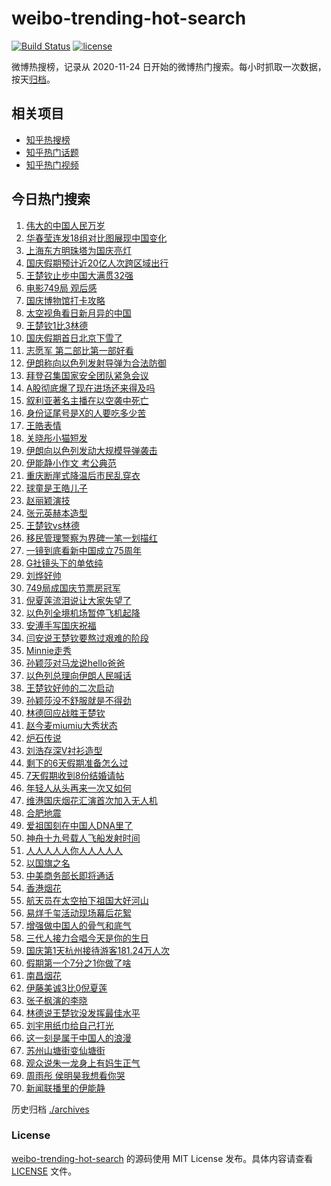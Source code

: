 # weibo-trending-hot-search

[![Build Status](https://github.com/justjavac/weibo-trending-hot-search/workflows/ci/badge.svg?branch=master)](https://github.com/justjavac/weibo-trending-hot-search/actions)
[![license](https://img.shields.io/github/license/justjavac/weibo-trending-hot-search)](https://github.com/justjavac/weibo-trending-hot-search/blob/master/LICENSE)

微博热搜榜，记录从 2020-11-24 日开始的微博热门搜索。每小时抓取一次数据，按天[归档](./archives)。

## 相关项目

- [知乎热搜榜](https://github.com/justjavac/zhihu-trending-top-search)
- [知乎热门话题](https://github.com/justjavac/zhihu-trending-hot-questions)
- [知乎热门视频](https://github.com/justjavac/zhihu-trending-hot-video)

## 今日热门搜索

<!-- BEGIN -->
<!-- 最后更新时间 Wed Oct 02 2024 03:11:47 GMT+0800 (China Standard Time) -->

1. [伟大的中国人民万岁](https://s.weibo.com//weibo?q=%23%E4%BC%9F%E5%A4%A7%E7%9A%84%E4%B8%AD%E5%9B%BD%E4%BA%BA%E6%B0%91%E4%B8%87%E5%B2%81%23&Refer=new_time)
1. [华春莹连发18组对比图展现中国变化](https://s.weibo.com//weibo?q=%23%E5%8D%8E%E6%98%A5%E8%8E%B9%E8%BF%9E%E5%8F%9118%E7%BB%84%E5%AF%B9%E6%AF%94%E5%9B%BE%E5%B1%95%E7%8E%B0%E4%B8%AD%E5%9B%BD%E5%8F%98%E5%8C%96%23&t=31&band_rank=36&Refer=top)
1. [上海东方明珠塔为国庆亮灯](https://s.weibo.com//weibo?q=%23%E4%B8%8A%E6%B5%B7%E4%B8%9C%E6%96%B9%E6%98%8E%E7%8F%A0%E5%A1%94%E4%B8%BA%E5%9B%BD%E5%BA%86%E4%BA%AE%E7%81%AF%23&t=31&band_rank=10&Refer=top)
1. [国庆假期预计近20亿人次跨区域出行](https://s.weibo.com//weibo?q=%23%E5%9B%BD%E5%BA%86%E5%81%87%E6%9C%9F%E9%A2%84%E8%AE%A1%E8%BF%9120%E4%BA%BF%E4%BA%BA%E6%AC%A1%E8%B7%A8%E5%8C%BA%E5%9F%9F%E5%87%BA%E8%A1%8C%23&t=31&band_rank=3&Refer=top)
1. [王楚钦止步中国大满贯32强](https://s.weibo.com//weibo?q=%23%E7%8E%8B%E6%A5%9A%E9%92%A6%E6%AD%A2%E6%AD%A5%E4%B8%AD%E5%9B%BD%E5%A4%A7%E6%BB%A1%E8%B4%AF32%E5%BC%BA%23&t=31&band_rank=4&Refer=top)
1. [电影749局 观后感](https://s.weibo.com//weibo?q=%E7%94%B5%E5%BD%B1749%E5%B1%80%20%E8%A7%82%E5%90%8E%E6%84%9F&t=31&band_rank=5&Refer=top)
1. [国庆博物馆打卡攻略](https://s.weibo.com//weibo?q=%23%E5%9B%BD%E5%BA%86%E5%8D%9A%E7%89%A9%E9%A6%86%E6%89%93%E5%8D%A1%E6%94%BB%E7%95%A5%23&t=31&band_rank=6&Refer=top)
1. [太空视角看日新月异的中国](https://s.weibo.com//weibo?q=%23%E5%A4%AA%E7%A9%BA%E8%A7%86%E8%A7%92%E7%9C%8B%E6%97%A5%E6%96%B0%E6%9C%88%E5%BC%82%E7%9A%84%E4%B8%AD%E5%9B%BD%23&t=31&band_rank=7&Refer=top)
1. [王楚钦1比3林德](https://s.weibo.com//weibo?q=%23%E7%8E%8B%E6%A5%9A%E9%92%A61%E6%AF%943%E6%9E%97%E5%BE%B7%23&t=31&band_rank=9&Refer=top)
1. [国庆假期首日北京下雪了](https://s.weibo.com//weibo?q=%23%E5%9B%BD%E5%BA%86%E5%81%87%E6%9C%9F%E9%A6%96%E6%97%A5%E5%8C%97%E4%BA%AC%E4%B8%8B%E9%9B%AA%E4%BA%86%23&t=31&band_rank=30&Refer=top)
1. [志愿军 第二部比第一部好看](https://s.weibo.com//weibo?q=%E5%BF%97%E6%84%BF%E5%86%9B%20%E7%AC%AC%E4%BA%8C%E9%83%A8%E6%AF%94%E7%AC%AC%E4%B8%80%E9%83%A8%E5%A5%BD%E7%9C%8B&t=31&band_rank=1&Refer=top)
1. [伊朗称向以色列发射导弹为合法防御](https://s.weibo.com//weibo?q=%23%E4%BC%8A%E6%9C%97%E7%A7%B0%E5%90%91%E4%BB%A5%E8%89%B2%E5%88%97%E5%8F%91%E5%B0%84%E5%AF%BC%E5%BC%B9%E4%B8%BA%E5%90%88%E6%B3%95%E9%98%B2%E5%BE%A1%23&t=31&band_rank=12&Refer=top)
1. [拜登召集国家安全团队紧急会议](https://s.weibo.com//weibo?q=%23%E6%8B%9C%E7%99%BB%E5%8F%AC%E9%9B%86%E5%9B%BD%E5%AE%B6%E5%AE%89%E5%85%A8%E5%9B%A2%E9%98%9F%E7%B4%A7%E6%80%A5%E4%BC%9A%E8%AE%AE%23&t=31&band_rank=11&Refer=top)
1. [A股彻底爆了现在进场还来得及吗](https://s.weibo.com//weibo?q=%23A%E8%82%A1%E5%BD%BB%E5%BA%95%E7%88%86%E4%BA%86%E7%8E%B0%E5%9C%A8%E8%BF%9B%E5%9C%BA%E8%BF%98%E6%9D%A5%E5%BE%97%E5%8F%8A%E5%90%97%23&t=31&band_rank=12&Refer=top)
1. [叙利亚著名主播在以空袭中死亡](https://s.weibo.com//weibo?q=%23%E5%8F%99%E5%88%A9%E4%BA%9A%E8%91%97%E5%90%8D%E4%B8%BB%E6%92%AD%E5%9C%A8%E4%BB%A5%E7%A9%BA%E8%A2%AD%E4%B8%AD%E6%AD%BB%E4%BA%A1%23&t=31&band_rank=18&Refer=top)
1. [身份证尾号是X的人要吃多少苦](https://s.weibo.com//weibo?q=%23%E8%BA%AB%E4%BB%BD%E8%AF%81%E5%B0%BE%E5%8F%B7%E6%98%AFX%E7%9A%84%E4%BA%BA%E8%A6%81%E5%90%83%E5%A4%9A%E5%B0%91%E8%8B%A6%23&t=31&band_rank=13&Refer=top)
1. [王皓表情](https://s.weibo.com//weibo?q=%E7%8E%8B%E7%9A%93%E8%A1%A8%E6%83%85&t=31&band_rank=11&Refer=top)
1. [关晓彤小猫短发](https://s.weibo.com//weibo?q=%23%E5%85%B3%E6%99%93%E5%BD%A4%E5%B0%8F%E7%8C%AB%E7%9F%AD%E5%8F%91%23&t=31&band_rank=19&Refer=top)
1. [伊朗向以色列发动大规模导弹袭击](https://s.weibo.com//weibo?q=%23%E4%BC%8A%E6%9C%97%E5%90%91%E4%BB%A5%E8%89%B2%E5%88%97%E5%8F%91%E5%8A%A8%E5%A4%A7%E8%A7%84%E6%A8%A1%E5%AF%BC%E5%BC%B9%E8%A2%AD%E5%87%BB%23&t=31&band_rank=15&Refer=top)
1. [伊能静小作文 考公典范](https://s.weibo.com//weibo?q=%E4%BC%8A%E8%83%BD%E9%9D%99%E5%B0%8F%E4%BD%9C%E6%96%87%20%E8%80%83%E5%85%AC%E5%85%B8%E8%8C%83&t=31&band_rank=17&Refer=top)
1. [重庆断崖式降温后市民乱穿衣](https://s.weibo.com//weibo?q=%23%E9%87%8D%E5%BA%86%E6%96%AD%E5%B4%96%E5%BC%8F%E9%99%8D%E6%B8%A9%E5%90%8E%E5%B8%82%E6%B0%91%E4%B9%B1%E7%A9%BF%E8%A1%A3%23&t=31&band_rank=14&Refer=top)
1. [球童是王皓儿子](https://s.weibo.com//weibo?q=%E7%90%83%E7%AB%A5%E6%98%AF%E7%8E%8B%E7%9A%93%E5%84%BF%E5%AD%90&t=31&band_rank=16&Refer=top)
1. [赵丽颖演技](https://s.weibo.com//weibo?q=%E8%B5%B5%E4%B8%BD%E9%A2%96%E6%BC%94%E6%8A%80&t=31&band_rank=15&Refer=top)
1. [张元英赫本造型](https://s.weibo.com//weibo?q=%23%E5%BC%A0%E5%85%83%E8%8B%B1%E8%B5%AB%E6%9C%AC%E9%80%A0%E5%9E%8B%23&t=31&band_rank=21&Refer=top)
1. [王楚钦vs林德](https://s.weibo.com//weibo?q=%23%E7%8E%8B%E6%A5%9A%E9%92%A6vs%E6%9E%97%E5%BE%B7%23&t=31&band_rank=22&Refer=top)
1. [移民管理警察为界碑一笔一划描红](https://s.weibo.com//weibo?q=%23%E7%A7%BB%E6%B0%91%E7%AE%A1%E7%90%86%E8%AD%A6%E5%AF%9F%E4%B8%BA%E7%95%8C%E7%A2%91%E4%B8%80%E7%AC%94%E4%B8%80%E5%88%92%E6%8F%8F%E7%BA%A2%23&t=31&band_rank=25&Refer=top)
1. [一镜到底看新中国成立75周年](https://s.weibo.com//weibo?q=%23%E4%B8%80%E9%95%9C%E5%88%B0%E5%BA%95%E7%9C%8B%E6%96%B0%E4%B8%AD%E5%9B%BD%E6%88%90%E7%AB%8B75%E5%91%A8%E5%B9%B4%23&t=31&band_rank=26&Refer=top)
1. [G社镜头下的单依纯](https://s.weibo.com//weibo?q=%23G%E7%A4%BE%E9%95%9C%E5%A4%B4%E4%B8%8B%E7%9A%84%E5%8D%95%E4%BE%9D%E7%BA%AF%23&t=31&band_rank=28&Refer=top)
1. [刘烨好帅](https://s.weibo.com//weibo?q=%E5%88%98%E7%83%A8%E5%A5%BD%E5%B8%85&t=31&band_rank=20&Refer=top)
1. [749局成国庆节票房冠军](https://s.weibo.com//weibo?q=%23749%E5%B1%80%E6%88%90%E5%9B%BD%E5%BA%86%E8%8A%82%E7%A5%A8%E6%88%BF%E5%86%A0%E5%86%9B%23&t=31&band_rank=29&Refer=top)
1. [倪夏莲流泪说让大家失望了](https://s.weibo.com//weibo?q=%23%E5%80%AA%E5%A4%8F%E8%8E%B2%E6%B5%81%E6%B3%AA%E8%AF%B4%E8%AE%A9%E5%A4%A7%E5%AE%B6%E5%A4%B1%E6%9C%9B%E4%BA%86%23&t=31&band_rank=27&Refer=top)
1. [以色列全境机场暂停飞机起降](https://s.weibo.com//weibo?q=%23%E4%BB%A5%E8%89%B2%E5%88%97%E5%85%A8%E5%A2%83%E6%9C%BA%E5%9C%BA%E6%9A%82%E5%81%9C%E9%A3%9E%E6%9C%BA%E8%B5%B7%E9%99%8D%23&t=31&band_rank=31&Refer=top)
1. [安溥手写国庆祝福](https://s.weibo.com//weibo?q=%23%E5%AE%89%E6%BA%A5%E6%89%8B%E5%86%99%E5%9B%BD%E5%BA%86%E7%A5%9D%E7%A6%8F%23&t=31&band_rank=25&Refer=top)
1. [闫安说王楚钦要熬过艰难的阶段](https://s.weibo.com//weibo?q=%23%E9%97%AB%E5%AE%89%E8%AF%B4%E7%8E%8B%E6%A5%9A%E9%92%A6%E8%A6%81%E7%86%AC%E8%BF%87%E8%89%B0%E9%9A%BE%E7%9A%84%E9%98%B6%E6%AE%B5%23&t=31&band_rank=19&Refer=top)
1. [Minnie走秀](https://s.weibo.com//weibo?q=%23Minnie%E8%B5%B0%E7%A7%80%23&t=31&band_rank=29&Refer=top)
1. [孙颖莎对马龙说hello爸爸](https://s.weibo.com//weibo?q=%23%E5%AD%99%E9%A2%96%E8%8E%8E%E5%AF%B9%E9%A9%AC%E9%BE%99%E8%AF%B4hello%E7%88%B8%E7%88%B8%23&t=31&band_rank=24&Refer=top)
1. [以色列总理向伊朗人民喊话](https://s.weibo.com//weibo?q=%23%E4%BB%A5%E8%89%B2%E5%88%97%E6%80%BB%E7%90%86%E5%90%91%E4%BC%8A%E6%9C%97%E4%BA%BA%E6%B0%91%E5%96%8A%E8%AF%9D%23&t=31&band_rank=39&Refer=top)
1. [王楚钦好帅的二次启动](https://s.weibo.com//weibo?q=%E7%8E%8B%E6%A5%9A%E9%92%A6%E5%A5%BD%E5%B8%85%E7%9A%84%E4%BA%8C%E6%AC%A1%E5%90%AF%E5%8A%A8&t=31&band_rank=37&Refer=top)
1. [孙颖莎没不舒服就是不得劲](https://s.weibo.com//weibo?q=%23%E5%AD%99%E9%A2%96%E8%8E%8E%E6%B2%A1%E4%B8%8D%E8%88%92%E6%9C%8D%E5%B0%B1%E6%98%AF%E4%B8%8D%E5%BE%97%E5%8A%B2%23&t=31&band_rank=42&Refer=top)
1. [林德回应战胜王楚钦](https://s.weibo.com//weibo?q=%23%E6%9E%97%E5%BE%B7%E5%9B%9E%E5%BA%94%E6%88%98%E8%83%9C%E7%8E%8B%E6%A5%9A%E9%92%A6%23&t=31&band_rank=28&Refer=top)
1. [赵今麦miumiu大秀状态](https://s.weibo.com//weibo?q=%23%E8%B5%B5%E4%BB%8A%E9%BA%A6miumiu%E5%A4%A7%E7%A7%80%E7%8A%B6%E6%80%81%23&t=31&band_rank=23&Refer=top)
1. [炉石传说](https://s.weibo.com//weibo?q=%E7%82%89%E7%9F%B3%E4%BC%A0%E8%AF%B4&t=31&band_rank=20&Refer=top)
1. [刘浩存深V衬衫造型](https://s.weibo.com//weibo?q=%23%E5%88%98%E6%B5%A9%E5%AD%98%E6%B7%B1V%E8%A1%AC%E8%A1%AB%E9%80%A0%E5%9E%8B%23&t=31&band_rank=45&Refer=top)
1. [剩下的6天假期准备怎么过](https://s.weibo.com//weibo?q=%23%E5%89%A9%E4%B8%8B%E7%9A%846%E5%A4%A9%E5%81%87%E6%9C%9F%E5%87%86%E5%A4%87%E6%80%8E%E4%B9%88%E8%BF%87%23&t=31&band_rank=2&Refer=top)
1. [7天假期收到8份结婚请帖](https://s.weibo.com//weibo?q=%237%E5%A4%A9%E5%81%87%E6%9C%9F%E6%94%B6%E5%88%B08%E4%BB%BD%E7%BB%93%E5%A9%9A%E8%AF%B7%E5%B8%96%23&t=31&band_rank=41&Refer=top)
1. [年轻人从头再来一次又如何](https://s.weibo.com//weibo?q=%23%E5%B9%B4%E8%BD%BB%E4%BA%BA%E4%BB%8E%E5%A4%B4%E5%86%8D%E6%9D%A5%E4%B8%80%E6%AC%A1%E5%8F%88%E5%A6%82%E4%BD%95%23&t=31&band_rank=49&Refer=top)
1. [维港国庆烟花汇演首次加入无人机](https://s.weibo.com//weibo?q=%23%E7%BB%B4%E6%B8%AF%E5%9B%BD%E5%BA%86%E7%83%9F%E8%8A%B1%E6%B1%87%E6%BC%94%E9%A6%96%E6%AC%A1%E5%8A%A0%E5%85%A5%E6%97%A0%E4%BA%BA%E6%9C%BA%23&t=31&band_rank=35&Refer=top)
1. [合肥地震](https://s.weibo.com//weibo?q=%E5%90%88%E8%82%A5%E5%9C%B0%E9%9C%87&t=31&band_rank=47&Refer=top)
1. [爱祖国刻在中国人DNA里了](https://s.weibo.com//weibo?q=%23%E7%88%B1%E7%A5%96%E5%9B%BD%E5%88%BB%E5%9C%A8%E4%B8%AD%E5%9B%BD%E4%BA%BADNA%E9%87%8C%E4%BA%86%23&t=31&band_rank=49&Refer=top)
1. [神舟十九号载人飞船发射时间](https://s.weibo.com//weibo?q=%23%E7%A5%9E%E8%88%9F%E5%8D%81%E4%B9%9D%E5%8F%B7%E8%BD%BD%E4%BA%BA%E9%A3%9E%E8%88%B9%E5%8F%91%E5%B0%84%E6%97%B6%E9%97%B4%23&t=31&band_rank=25&Refer=top)
1. [人人人人人你人人人人人](https://s.weibo.com//weibo?q=%23%E4%BA%BA%E4%BA%BA%E4%BA%BA%E4%BA%BA%E4%BA%BA%E4%BD%A0%E4%BA%BA%E4%BA%BA%E4%BA%BA%E4%BA%BA%E4%BA%BA%23&t=31&band_rank=8&Refer=top)
1. [以国旗之名](https://s.weibo.com//weibo?q=%23%E4%BB%A5%E5%9B%BD%E6%97%97%E4%B9%8B%E5%90%8D%23&t=31&band_rank=3&Refer=top)
1. [中美商务部长即将通话](https://s.weibo.com//weibo?q=%23%E4%B8%AD%E7%BE%8E%E5%95%86%E5%8A%A1%E9%83%A8%E9%95%BF%E5%8D%B3%E5%B0%86%E9%80%9A%E8%AF%9D%23&t=31&band_rank=33&Refer=top)
1. [香港烟花](https://s.weibo.com//weibo?q=%E9%A6%99%E6%B8%AF%E7%83%9F%E8%8A%B1&t=31&band_rank=44&Refer=top)
1. [航天员在太空拍下祖国大好河山](https://s.weibo.com//weibo?q=%23%E8%88%AA%E5%A4%A9%E5%91%98%E5%9C%A8%E5%A4%AA%E7%A9%BA%E6%8B%8D%E4%B8%8B%E7%A5%96%E5%9B%BD%E5%A4%A7%E5%A5%BD%E6%B2%B3%E5%B1%B1%23&t=31&band_rank=47&Refer=top)
1. [易烊千玺活动现场幕后花絮](https://s.weibo.com//weibo?q=%23%E6%98%93%E7%83%8A%E5%8D%83%E7%8E%BA%E6%B4%BB%E5%8A%A8%E7%8E%B0%E5%9C%BA%E5%B9%95%E5%90%8E%E8%8A%B1%E7%B5%AE%23&t=31&band_rank=46&Refer=top)
1. [增强做中国人的骨气和底气](https://s.weibo.com//weibo?q=%23%E5%A2%9E%E5%BC%BA%E5%81%9A%E4%B8%AD%E5%9B%BD%E4%BA%BA%E7%9A%84%E9%AA%A8%E6%B0%94%E5%92%8C%E5%BA%95%E6%B0%94%23&Refer=new_time)
1. [三代人接力合唱今天是你的生日](https://s.weibo.com//weibo?q=%23%E4%B8%89%E4%BB%A3%E4%BA%BA%E6%8E%A5%E5%8A%9B%E5%90%88%E5%94%B1%E4%BB%8A%E5%A4%A9%E6%98%AF%E4%BD%A0%E7%9A%84%E7%94%9F%E6%97%A5%23&t=31&band_rank=16&Refer=top)
1. [国庆第1天杭州接待游客181.24万人次](https://s.weibo.com//weibo?q=%23%E5%9B%BD%E5%BA%86%E7%AC%AC1%E5%A4%A9%E6%9D%AD%E5%B7%9E%E6%8E%A5%E5%BE%85%E6%B8%B8%E5%AE%A2181.24%E4%B8%87%E4%BA%BA%E6%AC%A1%23&t=31&band_rank=30&Refer=top)
1. [假期第一个7分之1你做了啥](https://s.weibo.com//weibo?q=%23%E5%81%87%E6%9C%9F%E7%AC%AC%E4%B8%80%E4%B8%AA7%E5%88%86%E4%B9%8B1%E4%BD%A0%E5%81%9A%E4%BA%86%E5%95%A5%23&t=31&band_rank=33&Refer=top)
1. [南昌烟花](https://s.weibo.com//weibo?q=%E5%8D%97%E6%98%8C%E7%83%9F%E8%8A%B1&t=31&band_rank=26&Refer=top)
1. [伊藤美诚3比0倪夏莲](https://s.weibo.com//weibo?q=%23%E4%BC%8A%E8%97%A4%E7%BE%8E%E8%AF%9A3%E6%AF%940%E5%80%AA%E5%A4%8F%E8%8E%B2%23&t=31&band_rank=38&Refer=top)
1. [张子枫演的李晓](https://s.weibo.com//weibo?q=%23%E5%BC%A0%E5%AD%90%E6%9E%AB%E6%BC%94%E7%9A%84%E6%9D%8E%E6%99%93%23&t=31&band_rank=43&Refer=top)
1. [林德说王楚钦没发挥最佳水平](https://s.weibo.com//weibo?q=%23%E6%9E%97%E5%BE%B7%E8%AF%B4%E7%8E%8B%E6%A5%9A%E9%92%A6%E6%B2%A1%E5%8F%91%E6%8C%A5%E6%9C%80%E4%BD%B3%E6%B0%B4%E5%B9%B3%23&t=31&band_rank=34&Refer=top)
1. [刘宇用纸巾给自己打光](https://s.weibo.com//weibo?q=%E5%88%98%E5%AE%87%E7%94%A8%E7%BA%B8%E5%B7%BE%E7%BB%99%E8%87%AA%E5%B7%B1%E6%89%93%E5%85%89&t=31&band_rank=31&Refer=top)
1. [这一刻是属于中国人的浪漫](https://s.weibo.com//weibo?q=%23%E8%BF%99%E4%B8%80%E5%88%BB%E6%98%AF%E5%B1%9E%E4%BA%8E%E4%B8%AD%E5%9B%BD%E4%BA%BA%E7%9A%84%E6%B5%AA%E6%BC%AB%23&t=31&band_rank=32&Refer=top)
1. [苏州山塘街变仙塘街](https://s.weibo.com//weibo?q=%23%E8%8B%8F%E5%B7%9E%E5%B1%B1%E5%A1%98%E8%A1%97%E5%8F%98%E4%BB%99%E5%A1%98%E8%A1%97%23&t=31&band_rank=40&Refer=top)
1. [观众说朱一龙身上有妈生正气](https://s.weibo.com//weibo?q=%23%E8%A7%82%E4%BC%97%E8%AF%B4%E6%9C%B1%E4%B8%80%E9%BE%99%E8%BA%AB%E4%B8%8A%E6%9C%89%E5%A6%88%E7%94%9F%E6%AD%A3%E6%B0%94%23&t=31&band_rank=42&Refer=top)
1. [周雨彤 侯明昊我想看你哭](https://s.weibo.com//weibo?q=%E5%91%A8%E9%9B%A8%E5%BD%A4%20%E4%BE%AF%E6%98%8E%E6%98%8A%E6%88%91%E6%83%B3%E7%9C%8B%E4%BD%A0%E5%93%AD&t=31&band_rank=48&Refer=top)
1. [新闻联播里的伊能静](https://s.weibo.com//weibo?q=%23%E6%96%B0%E9%97%BB%E8%81%94%E6%92%AD%E9%87%8C%E7%9A%84%E4%BC%8A%E8%83%BD%E9%9D%99%23&t=31&band_rank=50&Refer=top)

<!-- END -->

历史归档 [./archives](./archives)

### License

[weibo-trending-hot-search](https://github.com/justjavac/weibo-trending-hot-search) 的源码使用 MIT License
发布。具体内容请查看 [LICENSE](./LICENSE) 文件。

